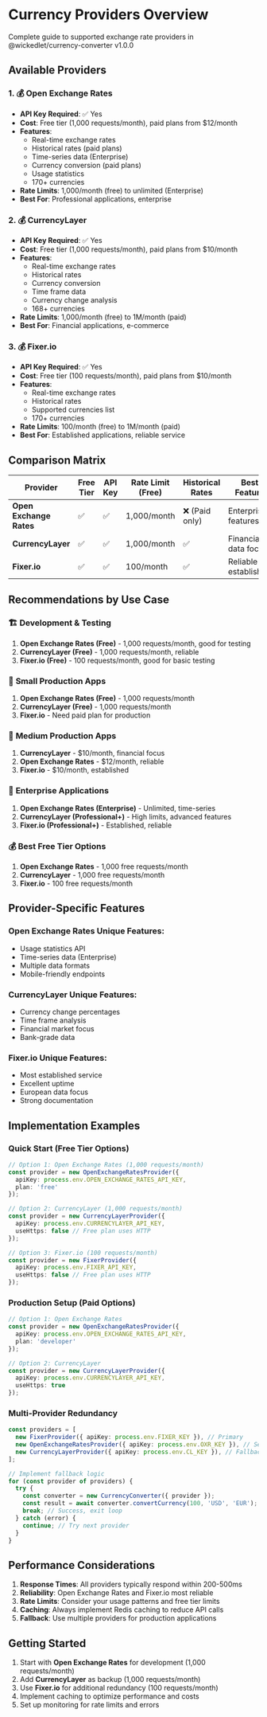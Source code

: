 # Currency Providers Overview

Complete guide to supported exchange rate providers in @wickedlet/currency-converter v1.0.0

## Available Providers

### 1. 💰 **Open Exchange Rates**
- **API Key Required**: ✅ Yes
- **Cost**: Free tier (1,000 requests/month), paid plans from $12/month
- **Features**:
  - Real-time exchange rates
  - Historical rates (paid plans)
  - Time-series data (Enterprise)
  - Currency conversion (paid plans)
  - Usage statistics
  - 170+ currencies
- **Rate Limits**: 1,000/month (free) to unlimited (Enterprise)
- **Best For**: Professional applications, enterprise

### 2. 💰 **CurrencyLayer**
- **API Key Required**: ✅ Yes
- **Cost**: Free tier (1,000 requests/month), paid plans from $10/month
- **Features**:
  - Real-time exchange rates
  - Historical rates
  - Currency conversion
  - Time frame data
  - Currency change analysis
  - 168+ currencies
- **Rate Limits**: 1,000/month (free) to 1M/month (paid)
- **Best For**: Financial applications, e-commerce

### 3. 💰 **Fixer.io**
- **API Key Required**: ✅ Yes
- **Cost**: Free tier (100 requests/month), paid plans from $10/month
- **Features**:
  - Real-time exchange rates
  - Historical rates
  - Supported currencies list
  - 170+ currencies
- **Rate Limits**: 100/month (free) to 1M/month (paid)
- **Best For**: Established applications, reliable service

## Comparison Matrix

| Provider | Free Tier | API Key | Rate Limit (Free) | Historical Rates | Best Feature |
|----------|-----------|---------|-------------------|------------------|--------------|
| **Open Exchange Rates** | ✅ | ✅ | 1,000/month | ❌ (Paid only) | Enterprise features |
| **CurrencyLayer** | ✅ | ✅ | 1,000/month | ✅ | Financial data focus |
| **Fixer.io** | ✅ | ✅ | 100/month | ✅ | Reliable & established |

## Recommendations by Use Case

### 🏗️ **Development & Testing**
1. **Open Exchange Rates (Free)** - 1,000 requests/month, good for testing
2. **CurrencyLayer (Free)** - 1,000 requests/month, reliable
3. **Fixer.io (Free)** - 100 requests/month, good for basic testing

### 🚀 **Small Production Apps**
1. **Open Exchange Rates (Free)** - 1,000 requests/month
2. **CurrencyLayer (Free)** - 1,000 requests/month
3. **Fixer.io** - Need paid plan for production

### 💼 **Medium Production Apps**
1. **CurrencyLayer** - $10/month, financial focus
2. **Open Exchange Rates** - $12/month, reliable
3. **Fixer.io** - $10/month, established

### 🏢 **Enterprise Applications**
1. **Open Exchange Rates (Enterprise)** - Unlimited, time-series
2. **CurrencyLayer (Professional+)** - High limits, advanced features
3. **Fixer.io (Professional+)** - Established, reliable

### 💰 **Best Free Tier Options**
1. **Open Exchange Rates** - 1,000 free requests/month
2. **CurrencyLayer** - 1,000 free requests/month
3. **Fixer.io** - 100 free requests/month

## Provider-Specific Features

### Open Exchange Rates Unique Features:
- Usage statistics API
- Time-series data (Enterprise)
- Multiple data formats
- Mobile-friendly endpoints

### CurrencyLayer Unique Features:
- Currency change percentages
- Time frame analysis
- Financial market focus
- Bank-grade data

### Fixer.io Unique Features:
- Most established service
- Excellent uptime
- European data focus
- Strong documentation

## Implementation Examples

### Quick Start (Free Tier Options)
```typescript
// Option 1: Open Exchange Rates (1,000 requests/month)
const provider = new OpenExchangeRatesProvider({
  apiKey: process.env.OPEN_EXCHANGE_RATES_API_KEY,
  plan: 'free'
});

// Option 2: CurrencyLayer (1,000 requests/month)
const provider = new CurrencyLayerProvider({
  apiKey: process.env.CURRENCYLAYER_API_KEY,
  useHttps: false // Free plan uses HTTP
});

// Option 3: Fixer.io (100 requests/month)
const provider = new FixerProvider({
  apiKey: process.env.FIXER_API_KEY,
  useHttps: false // Free plan uses HTTP
});
```

### Production Setup (Paid Options)
```typescript
// Option 1: Open Exchange Rates
const provider = new OpenExchangeRatesProvider({
  apiKey: process.env.OPEN_EXCHANGE_RATES_API_KEY,
  plan: 'developer'
});

// Option 2: CurrencyLayer
const provider = new CurrencyLayerProvider({
  apiKey: process.env.CURRENCYLAYER_API_KEY,
  useHttps: true
});
```

### Multi-Provider Redundancy
```typescript
const providers = [
  new FixerProvider({ apiKey: process.env.FIXER_KEY }), // Primary
  new OpenExchangeRatesProvider({ apiKey: process.env.OXR_KEY }), // Secondary
  new CurrencyLayerProvider({ apiKey: process.env.CL_KEY }), // Fallback
];

// Implement fallback logic
for (const provider of providers) {
  try {
    const converter = new CurrencyConverter({ provider });
    const result = await converter.convertCurrency(100, 'USD', 'EUR');
    break; // Success, exit loop
  } catch (error) {
    continue; // Try next provider
  }
}
```

## Performance Considerations

1. **Response Times**: All providers typically respond within 200-500ms
2. **Reliability**: Open Exchange Rates and Fixer.io most reliable
3. **Rate Limits**: Consider your usage patterns and free tier limits
4. **Caching**: Always implement Redis caching to reduce API calls
5. **Fallback**: Use multiple providers for production applications

## Getting Started

1. Start with **Open Exchange Rates** for development (1,000 requests/month)
2. Add **CurrencyLayer** as backup (1,000 requests/month)
3. Use **Fixer.io** for additional redundancy (100 requests/month)
4. Implement caching to optimize performance and costs
5. Set up monitoring for rate limits and errors

